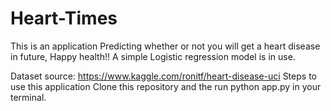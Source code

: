 # Heart-Times
This is an application Predicting whether or not you will get a heart disease in future, Happy health!!
A simple Logistic regression model is in use.

Dataset source: https://www.kaggle.com/ronitf/heart-disease-uci
Steps to use this application
Clone this repository and the run python app.py in your terminal. 
